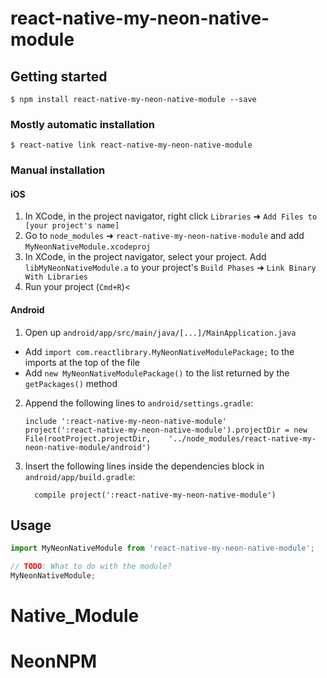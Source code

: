 # react-native-my-neon-native-module

## Getting started

`$ npm install react-native-my-neon-native-module --save`

### Mostly automatic installation

`$ react-native link react-native-my-neon-native-module`

### Manual installation


#### iOS

1. In XCode, in the project navigator, right click `Libraries` ➜ `Add Files to [your project's name]`
2. Go to `node_modules` ➜ `react-native-my-neon-native-module` and add `MyNeonNativeModule.xcodeproj`
3. In XCode, in the project navigator, select your project. Add `libMyNeonNativeModule.a` to your project's `Build Phases` ➜ `Link Binary With Libraries`
4. Run your project (`Cmd+R`)<

#### Android

1. Open up `android/app/src/main/java/[...]/MainApplication.java`
  - Add `import com.reactlibrary.MyNeonNativeModulePackage;` to the imports at the top of the file
  - Add `new MyNeonNativeModulePackage()` to the list returned by the `getPackages()` method
2. Append the following lines to `android/settings.gradle`:
  	```
  	include ':react-native-my-neon-native-module'
  	project(':react-native-my-neon-native-module').projectDir = new File(rootProject.projectDir, 	'../node_modules/react-native-my-neon-native-module/android')
  	```
3. Insert the following lines inside the dependencies block in `android/app/build.gradle`:
  	```
      compile project(':react-native-my-neon-native-module')
  	```


## Usage
```javascript
import MyNeonNativeModule from 'react-native-my-neon-native-module';

// TODO: What to do with the module?
MyNeonNativeModule;
```
# Native_Module
# NeonNPM
